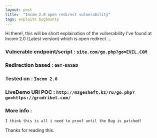 ```yaml
---
layout: post
title:  "Incom 2.0 open redirect vulnerability"
tags: exploits bugbounty
---
```

  Hi there!, this will be short explaination of the vulnerability I've found at Incom 2.0 (Latest version) which is open redirect ... 


### Vulnerable endpoint/script : `site.com/go.php?go=EVIL.COM`
  
  
### Redirection based : `GET-BASED`
  
  
### Tested on : `Incom 2.0`
  
    
###  LiveDemo URI POC : `http://mzgesheft.kz/ru/go.php?go=https://grodriket.com/`
  


###  More info :
	I think this is all i need to proof until the Bug is patched!
	
	
Thanks for reading this.

[jekyll-docs]: https://jekyllrb.com/docs/home
[jekyll-gh]:   https://github.com/jekyll/jekyll
[jekyll-talk]: https://talk.jekyllrb.com/
